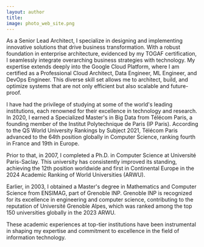 ```yaml
---
layout: author
title: 
image: photo_web_site.png
---
```

<head>
  <link href="{{ site.baseurl }}/fontawesome-free-5.12.1-web/css/all.css" rel="stylesheet"> <!--load all styles -->
</head>

<a href="https://www.linkedin.com/in/ia-ds-bg/" title="Linkedin"><i class="fab fa-linkedin-square"></i></a>
<a href="https://github.com/AbdelfattahAbouelaoualim" title="Github"><i class="fab fa-github-square"></i></a>
<a href="{{ site.data.social-media.email.href }}{{ site.data.social-media.email.id }}" title="Email me"><i class="fas fa-envelope-square"></i></a>


As a Senior Lead Architect, I specialize in designing and implementing innovative solutions that drive business transformation. With a robust foundation in enterprise architecture, evidenced by my TOGAF certification, I seamlessly integrate overarching business strategies with technology. My expertise extends deeply into the Google Cloud Platform, where I am certified as a Professional Cloud Architect, Data Engineer, ML Engineer, and DevOps Engineer. This diverse skill set allows me to architect, build, and optimize systems that are not only efficient but also scalable and future-proof.

I have had the privilege of studying at some of the world's leading institutions, each renowned for their excellence in technology and research. In 2020, I earned a Specialized Master's in Big Data from Télécom Paris, a founding member of the Institut Polytechnique de Paris (IP Paris). According to the QS World University Rankings by Subject 2021, Télécom Paris advanced to the 64th position globally in Computer Science, ranking fourth in France and 19th in Europe.

Prior to that, in 2007, I completed a Ph.D. in Computer Science at Université Paris-Saclay. This university has consistently improved its standing, achieving the 12th position worldwide and first in Continental Europe in the 2024 Academic Ranking of World Universities (ARWU).

Earlier, in 2003, I obtained a Master's degree in Mathematics and Computer Science from ENSIMAG, part of Grenoble INP. Grenoble INP is recognized for its excellence in engineering and computer science, contributing to the reputation of Université Grenoble Alpes, which was ranked among the top 150 universities globally in the 2023 ARWU.

These academic experiences at top-tier institutions have been instrumental in shaping my expertise and commitment to excellence in the field of information technology.
